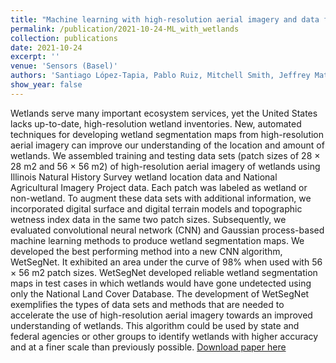 ```yaml
---
title: "Machine learning with high-resolution aerial imagery and data fusion to improve and automate the detection of wetlands"
permalink: /publication/2021-10-24-ML_with_wetlands
collection: publications
date: 2021-10-24
excerpt: ''
venue: 'Sensors (Basel)'
authors: 'Santiago López-Tapia, Pablo Ruiz, Mitchell Smith, Jeffrey Matthew, Bradley Zercher, Liliana Sydorenko, Neelanshi Varia, Yuanzhe Jin, Minzi Wang, Jennifer B.Dunn, Aggelos K. Katsaggelos'
show_year: false
---
```

Wetlands serve many important ecosystem services, yet the United States lacks up-to-date, high-resolution wetland inventories. New, automated techniques for developing wetland segmentation maps from high-resolution aerial imagery can improve our understanding of the location and amount of wetlands. We assembled training and testing data sets (patch sizes of 28 × 28 m2 and 56 × 56 m2) of high-resolution aerial imagery of wetlands using Illinois Natural History Survey wetland location data and National Agricultural Imagery Project data. Each patch was labeled as wetland or non-wetland. To augment these data sets with additional information, we incorporated digital surface and digital terrain models and topographic wetness index data in the same two patch sizes. Subsequently, we evaluated convolutional neural network (CNN) and Gaussian process-based machine learning methods to produce wetland segmentation maps. We developed the best performing method into a new CNN algorithm, WetSegNet. It exhibited an area under the curve of 98% when used with 56 × 56 m2 patch sizes. WetSegNet developed reliable wetland segmentation maps in test cases in which wetlands would have gone undetected using only the National Land Cover Database. The development of WetSegNet exemplifies the types of data sets and methods that are needed to accelerate the use of high-resolution aerial imagery towards an improved understanding of wetlands. This algorithm could be used by state and federal agencies or other groups to identify wetlands with higher accuracy and at a finer scale than previously possible.
[Download paper here](https://www.sciencedirect.com/science/article/pii/S0303243421002889)
